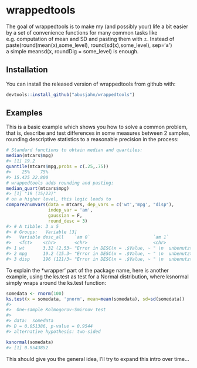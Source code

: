 
<!-- README.md is generated from README.Rmd. Please edit that file -->

# wrappedtools

<!-- badges: start -->
<!-- badges: end -->

The goal of wrappedtools is to make my (and possibly your) life a bit
easier by a set of convenience functions for many common tasks like
e.g. computation of mean and SD and pasting them with ±. Instead of  
paste(round(mean(x),some\_level), round(sd(x),some\_level), sep=‘±’)  
a simple meansd(x, roundDig = some\_level) is enough.

## Installation

You can install the released version of wrappedtools from github with:

``` r
devtools::install_github("abusjahn/wrappedtools")
```

## Examples

This is a basic example which shows you how to solve a common problem,
that is, describe and test differences in some measures between 2
samples, rounding descriptive statistics to a reasonable precision in
the process:

``` r
# Standard functions to obtain median and quartiles:
median(mtcars$mpg)
#> [1] 19.2
quantile(mtcars$mpg,probs = c(.25,.75))
#>    25%    75% 
#> 15.425 22.800
# wrappedtools adds rounding and pasting:
median_quart(mtcars$mpg)
#> [1] "19 (15/23)"
# on a higher level, this logic leads to
compare2numvars(data = mtcars, dep_vars = c('wt','mpg', "disp"), 
                indep_var = 'am',
                gaussian = F,
                round_desc = 3)
#> # A tibble: 3 x 5
#> # Groups:   Variable [3]
#>   Variable desc_all    `am 0`                        `am 1`                p    
#>   <fct>    <chr>       <chr>                         <chr>                 <chr>
#> 1 wt       3.32 (2.53~ "Error in DESC(x = .$Value, ~ " \n  unbenutztes Ar~ 0.001
#> 2 mpg      19.2 (15.3~ "Error in DESC(x = .$Value, ~ " \n  unbenutztes Ar~ 0.002
#> 3 disp     196 (121/3~ "Error in DESC(x = .$Value, ~ " \n  unbenutztes Ar~ 0.001
```

To explain the \*wrapper’ part of the package name, here is another
example, using the ks.test as test for a Normal distribution, where
ksnormal simply wraps around the ks.test function:

``` r
somedata <- rnorm(100)
ks.test(x = somedata, 'pnorm', mean=mean(somedata), sd=sd(somedata))
#> 
#>  One-sample Kolmogorov-Smirnov test
#> 
#> data:  somedata
#> D = 0.051386, p-value = 0.9544
#> alternative hypothesis: two-sided

ksnormal(somedata)
#> [1] 0.9543852
```

This should give you the general idea, I’ll try to expand this intro
over time…
